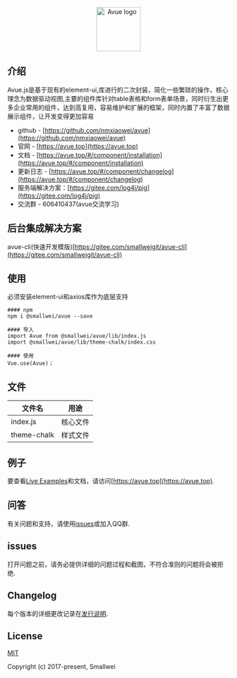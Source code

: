 
<p align="center"><a href="https://avue.top" target="_blank" rel="noopener noreferrer"><img width="100" src="https://gitee.com/smallweigit/avue/raw/master/static/images/logo.jpg" alt="Avue logo"></a></p>

## 介绍
  Avue.js是基于现有的element-ui,库进行的二次封装，简化一些繁琐的操作，核心理念为数据驱动视图,主要的组件库针对table表格和form表单场景，同时衍生出更多企业常用的组件，达到高复用，容易维护和扩展的框架，同时内置了丰富了数据展示组件，让开发变得更加容易

- github - [https://github.com/nmxiaowei/avue](https://github.com/nmxiaowei/avue)
- 官网 - [https://avue.top](https://avue.top)
- 文档 - [https://avue.top/#/component/installation](https://avue.top/#/component/installation)
- 更新日志 - [https://avue.top/#/component/changelog](https://avue.top/#/component/changelog)
- 服务端解决方案：[https://gitee.com/log4j/pig](https://gitee.com/log4j/pig)
- 交流群 - 606410437(avue交流学习)

## 后台集成解决方案
avue-cli(快速开发模版)[https://gitee.com/smallweigit/avue-cli](https://gitee.com/smallweigit/avue-cli)

##  使用
必须安装element-ui和axios库作为底层支持
```
#### npm
npm i @smallwei/avue --save

#### 导入
import Avue from @smallwei/avue/lib/index.js
import @smallwei/avue/lib/theme-chalk/index.css

#### 使用
Vue.use(Avue)；
```

## 文件

| 文件名 | 用途 |
|-------------|----------|
| index.js       | 核心文件	|
| theme-chalk    | 样式文件	|

## 例子

要查看[Live Examples](https://avue.top/#/doc/installation)和文档，请访问[https://avue.top](https://avue.top).

## 问答

有关问题和支持，请使用[issues](https://gitee.com/smallweigit/avue/issues)或加入QQ群.

## issues

打开问题之前，请务必提供详细的问题过程和截图，不符合准则的问题将会被拒绝.

## Changelog

每个版本的详细更改记录在[发行说明](https://gitee.com/smallweigit/avue/releases).

## License

[MIT](http://opensource.org/licenses/MIT)

Copyright (c) 2017-present, Smallwei